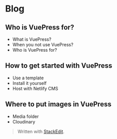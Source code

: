 # Blog

## Who is VuePress for?
 - What is VuePress?
 - When you not use VuePress?
 - Who is VuePress for?

## How to get started with VuePress
 - Use a template
 - Install it yourself
 - Host with Netlify CMS

## Where to put images in VuePress
 - Media folder
 - Cloudinary




> Written with [StackEdit](https://stackedit.io/).
<!--stackedit_data:
eyJoaXN0b3J5IjpbLTE0MDYwMzc0NTddfQ==
-->